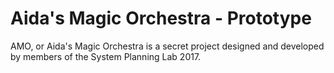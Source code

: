 # Aida's Magic Orchestra - Prototype

AMO, or Aida's Magic Orchestra is a secret project designed and developed by
members of the System Planning Lab 2017.

  
